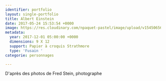 ```yaml
---
identifier: portfolio
layout: single-portfolio
title: Albert Einstein
date: 2017-05-24 15:53:54 +0000
image: https://res.cloudinary.com/npaquet-pastel/image/upload/v1545065650/Albert-Einstein-fusain-et-pastel-28-X-23-cm-2017.jpg
metadata:
  year: 2017-12-01 05:00:00 +0000
  dimensions: 9 X 12
  support: Papier à croquis Strathmore
  type: 'Fusain '
categorie: personnages

---
```

D'après des photos de Fred Stein, photographe